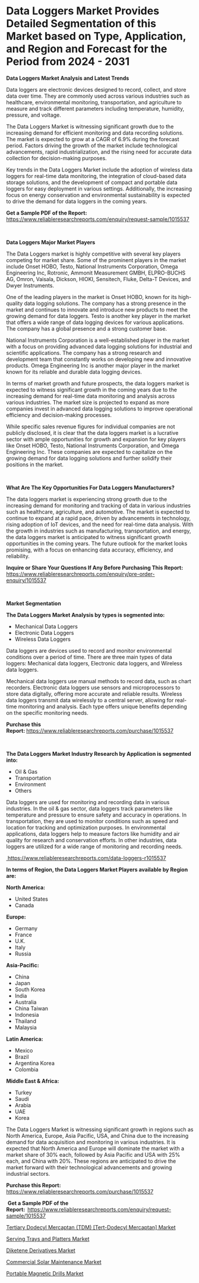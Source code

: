 <p><h1>Data Loggers Market Provides Detailed Segmentation of this Market based on Type, Application, and Region and Forecast for the Period from 2024 - 2031</h1></p><p><strong>Data Loggers Market Analysis and Latest Trends</strong></p>
<p><p>Data loggers are electronic devices designed to record, collect, and store data over time. They are commonly used across various industries such as healthcare, environmental monitoring, transportation, and agriculture to measure and track different parameters including temperature, humidity, pressure, and voltage.</p><p>The Data Loggers Market is witnessing significant growth due to the increasing demand for efficient monitoring and data recording solutions. The market is expected to grow at a CAGR of 6.9% during the forecast period. Factors driving the growth of the market include technological advancements, rapid industrialization, and the rising need for accurate data collection for decision-making purposes.</p><p>Key trends in the Data Loggers Market include the adoption of wireless data loggers for real-time data monitoring, the integration of cloud-based data storage solutions, and the development of compact and portable data loggers for easy deployment in various settings. Additionally, the increasing focus on energy conservation and environmental sustainability is expected to drive the demand for data loggers in the coming years.</p></p>
<p><strong>Get a Sample PDF of the Report:&nbsp;</strong> <a href="https://www.reliableresearchreports.com/enquiry/request-sample/1015537">https://www.reliableresearchreports.com/enquiry/request-sample/1015537</a></p>
<p>&nbsp;</p>
<p><strong>Data Loggers Major Market Players</strong></p>
<p><p>The Data Loggers market is highly competitive with several key players competing for market share. Some of the prominent players in the market include Onset HOBO, Testo, National Instruments Corporation, Omega Engineering Inc, Rotronic, Ammonit Measurement GMBH, ELPRO-BUCHS AG, Omron, Vaisala, Dickson, HIOKI, Sensitech, Fluke, Delta-T Devices, and Dwyer Instruments.</p><p>One of the leading players in the market is Onset HOBO, known for its high-quality data logging solutions. The company has a strong presence in the market and continues to innovate and introduce new products to meet the growing demand for data loggers. Testo is another key player in the market that offers a wide range of data logging devices for various applications. The company has a global presence and a strong customer base.</p><p>National Instruments Corporation is a well-established player in the market with a focus on providing advanced data logging solutions for industrial and scientific applications. The company has a strong research and development team that constantly works on developing new and innovative products. Omega Engineering Inc is another major player in the market known for its reliable and durable data logging devices.</p><p>In terms of market growth and future prospects, the data loggers market is expected to witness significant growth in the coming years due to the increasing demand for real-time data monitoring and analysis across various industries. The market size is projected to expand as more companies invest in advanced data logging solutions to improve operational efficiency and decision-making processes.</p><p>While specific sales revenue figures for individual companies are not publicly disclosed, it is clear that the data loggers market is a lucrative sector with ample opportunities for growth and expansion for key players like Onset HOBO, Testo, National Instruments Corporation, and Omega Engineering Inc. These companies are expected to capitalize on the growing demand for data logging solutions and further solidify their positions in the market.</p></p>
<p>&nbsp;</p>
<p><strong>What Are The Key Opportunities For Data Loggers Manufacturers?</strong></p>
<p><p>The data loggers market is experiencing strong growth due to the increasing demand for monitoring and tracking of data in various industries such as healthcare, agriculture, and automotive. The market is expected to continue to expand at a rapid pace, driven by advancements in technology, rising adoption of IoT devices, and the need for real-time data analysis. With the growth in industries such as manufacturing, transportation, and energy, the data loggers market is anticipated to witness significant growth opportunities in the coming years. The future outlook for the market looks promising, with a focus on enhancing data accuracy, efficiency, and reliability.</p></p>
<p><strong>Inquire or Share Your Questions If Any Before Purchasing This Report:</strong> <a href="https://www.reliableresearchreports.com/enquiry/pre-order-enquiry/1015537">https://www.reliableresearchreports.com/enquiry/pre-order-enquiry/1015537</a></p>
<p>&nbsp;</p>
<p><strong>Market Segmentation</strong></p>
<p><strong>The Data Loggers Market Analysis by types is segmented into:</strong></p>
<p><ul><li>Mechanical Data Loggers</li><li>Electronic Data Loggers</li><li>Wireless Data Loggers</li></ul></p>
<p><p>Data loggers are devices used to record and monitor environmental conditions over a period of time. There are three main types of data loggers: Mechanical data loggers, Electronic data loggers, and Wireless data loggers.</p><p>Mechanical data loggers use manual methods to record data, such as chart recorders. Electronic data loggers use sensors and microprocessors to store data digitally, offering more accurate and reliable results. Wireless data loggers transmit data wirelessly to a central server, allowing for real-time monitoring and analysis. Each type offers unique benefits depending on the specific monitoring needs.</p></p>
<p><strong>Purchase this Report:&nbsp;</strong><a href="https://www.reliableresearchreports.com/purchase/1015537">https://www.reliableresearchreports.com/purchase/1015537</a></p>
<p>&nbsp;</p>
<p><strong>The Data Loggers Market Industry Research by Application is segmented into:</strong></p>
<p><ul><li>Oil & Gas</li><li>Transportation</li><li>Environment</li><li>Others</li></ul></p>
<p><p>Data loggers are used for monitoring and recording data in various industries. In the oil & gas sector, data loggers track parameters like temperature and pressure to ensure safety and accuracy in operations. In transportation, they are used to monitor conditions such as speed and location for tracking and optimization purposes. In environmental applications, data loggers help to measure factors like humidity and air quality for research and conservation efforts. In other industries, data loggers are utilized for a wide range of monitoring and recording needs.</p></p>
<p><a href="https://www.reliableresearchreports.com/data-loggers-r1015537">&nbsp;https://www.reliableresearchreports.com/data-loggers-r1015537</a></p>
<p><strong>In terms of Region, the Data Loggers Market Players available by Region are:</strong></p>
<p>
    <p> <strong> North America: </strong>
        <ul>
            <li>United States</li>
            <li>Canada</li>
        </ul>
        </p> 
    <p> <strong> Europe: </strong>
        <ul>
            <li>Germany</li>
            <li>France</li>
            <li>U.K.</li>
            <li>Italy</li>
            <li>Russia</li>
        </ul>
        </p> 
    <p> <strong> Asia-Pacific: </strong>
        <ul>
            <li>China</li>
            <li>Japan</li>
            <li>South Korea</li>
            <li>India</li>
            <li>Australia</li>
            <li>China Taiwan</li>
            <li>Indonesia</li>
            <li>Thailand</li>
            <li>Malaysia</li>
        </ul>
        </p> 
    <p> <strong> Latin America: </strong>
        <ul>
            <li>Mexico</li>
            <li>Brazil</li>
            <li>Argentina Korea</li>
            <li>Colombia</li>
        </ul>
        </p> 
    <p> <strong> Middle East & Africa: </strong>
        <ul>
            <li>Turkey</li>
            <li>Saudi</li>
            <li>Arabia</li>
            <li>UAE</li>
            <li>Korea</li>
        </ul>
    </p>
    </p>
<p><p>The Data Loggers Market is witnessing significant growth in regions such as North America, Europe, Asia Pacific, USA, and China due to the increasing demand for data acquisition and monitoring in various industries. It is expected that North America and Europe will dominate the market with a market share of 30% each, followed by Asia Pacific and USA with 25% each, and China with 20%. These regions are anticipated to drive the market forward with their technological advancements and growing industrial sectors.</p></p>
<p><strong>Purchase this Report: </strong><a href="https://www.reliableresearchreports.com/purchase/1015537">https://www.reliableresearchreports.com/purchase/1015537</a></p>
<p>&nbsp;<strong>Get a Sample PDF of the Report:&nbsp;&nbsp;</strong><a href="https://www.reliableresearchreports.com/enquiry/request-sample/1015537">https://www.reliableresearchreports.com/enquiry/request-sample/1015537</a></p>
<p><strong></strong></p>
<p><p><a href="https://www.linkedin.com/pulse/global-tertiary-dodecyl-mercaptan-tdm-tert-dodecyl-market-jzoae?trackingId=KZFXU%2FHASOey2CBWbBeQdg%3D%3D">Tertiary Dodecyl Mercaptan (TDM) [Tert-Dodecyl Mercaptan] Market</a></p><p><a href="https://www.linkedin.com/pulse/serving-trays-platters-market-analysis-size-global-industry-j180e?trackingId=B2wijlQrbPF%2Bo4KJu1d3TQ%3D%3D">Serving Trays and Platters Market</a></p><p><a href="https://cat-emmental-94b.notion.site/Diketene-Derivatives-Market-Analysis-and-Market-Size-Global-Industry-Overview-Market-Segmentation--60d8048f80b6481683f433bbe3386d3d">Diketene Derivatives Market</a></p><p><a href="https://view.publitas.com/reportprime-1/commercial-solar-maintenance-market-insights-market-players-and-forecast-till-2031/">Commercial Solar Maintenance Market</a></p><p><a href="https://view.publitas.com/reportprime-1/portable-magnetic-drills-market-offer-valuable-insights-into-market-size-market-share-market-trends-and-projections-spanning-from-2024-to-2031/">Portable Magnetic Drills Market</a></p></p>